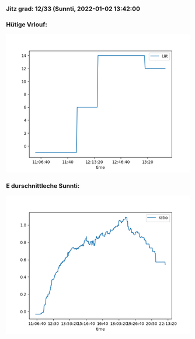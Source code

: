 ### Jitz grad: 12/33 (Sunnti, 2022-01-02 13:42:00

### Hütige Vrlouf:
![Graph](Today.png)

### E durschnittleche Sunnti:
![Graph](Sunnti.png)